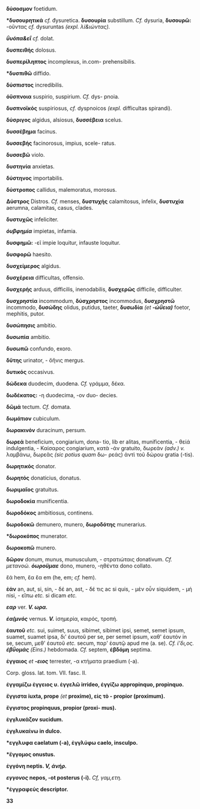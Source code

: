 **δύσοσμον** foetidum.

**\*δυσουρητικά** *cf.* đysuretica. **δυσουρία** substillum. *Cf.*
dysuria, **δυσουρῶ:** -οῦντας *cf.* dysuruntas *(expl. λί&ιώντας).*

***ΰυόπα&εΐ** cf.* dolat.

**δυσπειθής** dolosus.

**δυσπερίληπτος** incomplexus, in.com- prehensibilis.

**\*δυσπιθῶ** diffido.

**δύσπιστος** incredibilis.

**όὔσπνοια** suspirio, suspirium. *Cf.* dys- pnoia.

**δυσπνοϊκός** suspiriosus, *cf.* dyspnoicos *(expl.* difficultas
spirandi).

**δύσριγος** algidus, alsiosus, **δυσσέβεια** scelus.

**δυσσέβημα** facinus.

**δυσσεβής** facinorosus, impius, scele- ratus.

**δυσσεβῶ** violo.

**δυστηνία** anxietas.

**δύστηνος** importabilis.

**δύστροπος** callidus, malemoratus, mo­rosus.

**Δύστρος** Distros. *Cf.* menses, **δυστυχής** calamitosus, infelix,
**δυστυχία** aerumna, calamitas, casus, clades.

**δυστυχῶς** infeliciter.

***όυβφημία*** impietas, infamia.

**δυσφημῶ:** -εῖ impie loquitur, infauste loquitur.

**δυσφορῶ** haesito.

**δυσχείμερος** algidus.

**δυσχέρεια** difficultas, offensio.

**δυσχερής** arduus, difficilis, inenodabilis, **δυσχερῶς** difficile,
difficulter.

**δυσχρηστία** incommodum, **δύσχρηστος** incommodus, **δυσχρηστῶ**
incommodo, **δυσώδης** olidus, putidus, taeter, **δυσωδία** *(et
**-ώΰεια)*** foetor, mephitis, putor.

**δυσώπησις** ambitio.

**δυσωπία** ambitio.

**δυσωπῶ** confundo, exoro.

**δὔτης** urinator, - ὄἤνις mergus.

**δυτικός** occasivus.

**δώδεκα** duodecim, duodena. *Cf.* γράμμα, δέκα.

**δωδέκατος:** -η duodecima, -ov duo- decies.

**δῶμά** tectum. *Cf.* domata.

**δωμάτιον** cubiculum.

**δωρακινόν** duracinum, persum.

**δωρεά** beneficium, congiarium, dona- tio, lib er alitas,
munificentia, - θείά indulgentia, - Καίσαρος congiarium, κατὰ -άν
gratuito, δωρεάν *(adv.) v.* λαμβάνω, δωρεᾶς *(sic potius quam* δω-
ρεάς) ἀντὶ τοῦ δώρου gratia (-tis).

**δωρητικός** donator.

**δωρητός** donaticius, donatus.

**δωριμαῖος** gratuitus.

**δωροδοκία** munificentia.

**δωροδόκος** ambitiosus, continens.

**δωροδοκῶ** demunero, munero, **δωροδότης** munerarius.

**\*δωροκόπος** munerator.

**δωροκοπῶ** munero.

**δῶρον** donum, munus, munusculum, - στρατιώταις donativum. *Cf.
μετανοώ. **όωροϋμαε*** dono, munero, -ηθέντα dono collato.

ἔά hem, ἔα ἔα em (he, em; *cf.* hem).

**ἐάν** an, aut, si, sin, - δέ an, ast, - δέ τις ac si quis, - μὲν οὖν
siquidem, - μή nisi, - εἴπω *etc.* si dicam *etc.*

***εαρ*** ver. ***V. ωρα.***

***έα(μνός*** vernus. ***V.*** ἰσημερία, καιρός, τροπή.

**έαυτοῦ** *etc.* sui, suimet, suus, sibimet, sibimet ipsi, semet, semet
ipsum, suamet, suamet ipsa, δι' ἑαυτοῦ per se, per semet ipsum, καθ'
ἑαυτόν in se, secum, μεθ' ἑαυτοῦ *etc.* secum, παρ' ἑαυτῷ apud me (a.
se). *Cf. ί\'δι,ος. **έβΰομάς** (Eins.)* hebdomada. *Cf.* septem,
**ἑβδόμη** septima.

**ἐγγαιος** *et **-ειος*** terrester, -α κτήματα praedium (-a).

Corp. gloss. lat. tom. VII. fasc. II.

**ἐγγαμίζω ἐγγειος υ. ἐγγελῶ irrideo, ἐγγίζω appropinquo, propinquo.**

**ἔγγιστα iuxta, prope** *(et* **proxime), εἰς τὸ - propior
(proximum).**

**ἔγγιστος propinquus, propior (proxi- mus).**

**ἐγγλυκάζον sucidum.**

**ἐγγλυκαίνω in dulco.**

**\*εγγλυφα caelatum (-a), ἐγγλύφω caelo, insculpo.**

**\*ἔγγομος onustus.**

**ἐγγόνη neptis. *V, άνήρ.***

***εγγονος* nepos, -ot posterus (-i).** *Cf, γαμ,ετη.*

**\*ἐγγραφεύς descriptor.**

**33**
